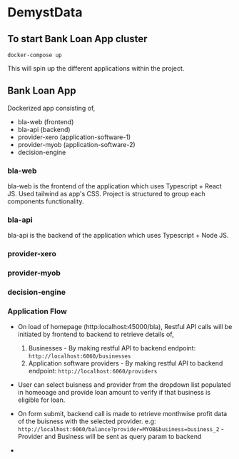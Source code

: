 # DemystData

## To start Bank Loan App cluster

`docker-compose up`

This will spin up the different applications within the project.

## Bank Loan App
Dockerized app consisting of,
- bla-web (frontend)
- bla-api (backend)
- provider-xero (application-software-1)
- provider-myob (application-software-2)
- decision-engine

### bla-web
bla-web is the frontend of the application which uses Typescript + React JS. Used tailwind as app's CSS.
Project is structured to group each components functionality.

### bla-api
bla-api is the backend of the application which uses Typescript + Node JS. 

### provider-xero

### provider-myob

### decision-engine

### Application Flow
- On load of homepage (http:localhost:45000/bla), Restful API calls will be initiated by frontend to backend to retrieve details of, 
  1. Businesses - By making restful API to backend endpoint: `http://localhost:6060/businesses`
  2. Application software providers - By making restful API to backend endpoint: `http://localhost:6060/providers`
  
- User can select buisness and provider from the dropdown list populated in homeoage and provide loan amount to verify if that business is eligible for loan.

- On form submit, backend call is made to retrieve monthwise profit data of the buisness with the selected provider.
  e.g: `http://localhost:6060/balance?provider=MYOB&business=business_2` - Provider and Business will be sent as query param to backend

- 
 
